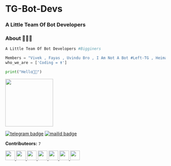 # TG-Bot-Devs

### A Little Team Of  Bot Developers


### About 🙋🏻‍♂️
```python
A Little Team Of Bot Developers #Bigginers

Members = "Vivek , Fayas , Uvindu Bro , I Am Not A Bot #Left-TG , Heiman Creation"
who_we_are = ['Coding = ❣️']

print("Hello👋🏻")
```
<img src="https://github.com/TG-Bot-Devs/TG-Bots/blob/main/assets/1*vYnrJZvpMq6DO23esMFx-g.jpeg" width="150px"></h1>

[![telegram badge](https://img.shields.io/badge/TG-Devs-30302f?style=for-the-badge&logo=telegram)](https://t.me/TG_BOT_DEVS)
[![mailid badge](https://img.shields.io/badge/TG-Devs-30302f?style=for-the-badge&logo=gmail)](mailto:tg.devs@telegmail.com)

**Contributeors:** `7`

<a href="https://github.com/TG-Bot-Devs/TG-Devs/blob/main/Collaborators/ReadMe.md">
  <img src="https://avatars.githubusercontent.com/u/82802951?v=4" width="30px"></h2>
  <img src="https://avatars.githubusercontent.com/u/76828314?v=4" width="30px"></h3>
  <img src="https://avatars.githubusercontent.com/u/79355885?v=4" width="30px"></h4>
  <img src="https://avatars.githubusercontent.com/u/77770753?v=4" width="30px"></h5>
  <img src="https://avatars.githubusercontent.com/u/78695802?v=4" width="30px"></h6>
  <img src="https://avatars.githubusercontent.com/u/82400484?s=200&v=4" width="30px"></h7>
  <img src="https://avatars.githubusercontent.com/u/82491934?s=200&v=4" width="30px"></h8>
</a>
